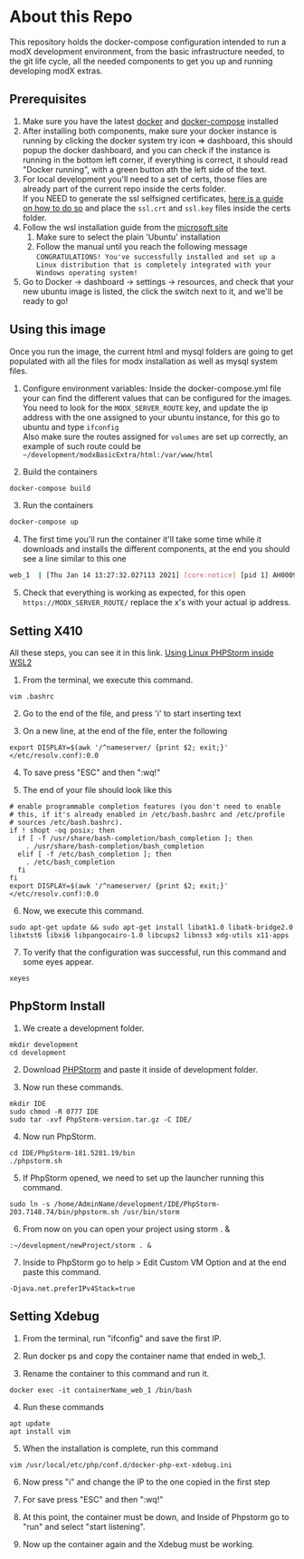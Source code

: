# About this Repo

This repository holds the docker-compose configuration intended to run a 
modX development environment, from the basic infrastructure needed, to 
the git life cycle, all the needed components to get you up and running
developing modX extras.

## Prerequisites
1. Make sure you have the latest [docker](https://www.docker.com/) and 
   [docker-compose](https://docs.docker.com/compose/install/) installed 
2. After installing both components, make sure your docker instance is 
   running by clicking the docker system try icon => dashboard, this 
   should popup the docker dashboard, and you can check if the instance
   is running in the bottom left corner, if everything is correct, it should
   read "Docker running", with a green button ath the left side of the text.
3. For local development you'll need to a set of certs, those files are already
   part of the current repo inside the certs folder.  
   If you NEED to generate the ssl selfsigned 
   certificates, [here is a guide on how to do so](https://medium.com/the-new-control-plane/generating-self-signed-certificates-on-windows-7812a600c2d8)
   and place the `ssl.crt` and `ssl.key` files inside the certs folder.
4. Follow the wsl installation guide from the [microsoft site](https://docs.microsoft.com/en-us/windows/wsl/install-win10#manual-installation-steps)
   1. Make sure to select the plain 'Ubuntu' installation
   2. Follow the manual until you reach the following message  
   `CONGRATULATIONS! You've successfully installed and set up a Linux distribution that is completely integrated with your Windows operating system!`  
5. Go to Docker -> dashboard -> settings -> resources, and check that your new ubuntu image is listed, the click the switch next to it, and we'll be ready to go!


## Using this image
Once you run the image, the current html and mysql folders are going to get 
populated with all the files for modx installation as well as mysql system files.

1. Configure environment variables: Inside the docker-compose.yml 
   file your can find the different values that can be configured for the images.  
   You need to look for the `MODX_SERVER_ROUTE` key, and update the ip address with the one assigned to your ubuntu instance, for this go to ubuntu and type
   `ifconfig`  
   Also make sure the routes assigned for `volumes` are set up correctly, an example of such route could be `~/development/modxBasicExtra/html:/var/www/html`
   
2. Build the containers
```sh
docker-compose build
```

3. Run the containers
```sh
docker-compose up
```

4. The first time you'll run the container it'll take some time while it 
   downloads and installs the different components, at the end you should see
   a line similar to this one
```sh
web_1  | [Thu Jan 14 13:27:32.027113 2021] [core:notice] [pid 1] AH00094: Command line: 'apache2 -D FOREGROUND'
```   

5. Check that everything is working as expected, for this open `https://MODX_SERVER_ROUTE/`
replace the x's with your actual ip address.

## Setting X410
All these steps, you can see it in this link. [Using Linux PHPStorm inside WSL2](https://www.ddev.com/ddev-local/ddev-local-and-phpstorm-debugging-with-wsl2/)
1. From the terminal, we execute this command.
```
vim .bashrc
```

2. Go to the end of the file, and press 'i' to start inserting text

3. On a new line, at the end of the file, enter the following
```
export DISPLAY=$(awk '/^nameserver/ {print $2; exit;}' </etc/resolv.conf):0.0
```

4.  To save press "ESC" and then ":wq!"

5.  The end of your file should look like this
```
# enable programmable completion features (you don't need to enable
# this, if it's already enabled in /etc/bash.bashrc and /etc/profile
# sources /etc/bash.bashrc).
if ! shopt -oq posix; then
  if [ -f /usr/share/bash-completion/bash_completion ]; then
    . /usr/share/bash-completion/bash_completion
  elif [ -f /etc/bash_completion ]; then
    . /etc/bash_completion
  fi
fi
export DISPLAY=$(awk '/^nameserver/ {print $2; exit;}' </etc/resolv.conf):0.0
```

6. Now, we execute this command.
 ```
sudo apt-get update && sudo apt-get install libatk1.0 libatk-bridge2.0 libxtst6 libxi6 libpangocairo-1.0 libcups2 libnss3 xdg-utils x11-apps
```

7. To verify that the configuration was successful, run this command and some eyes appear.
 ```
xeyes
```

## PhpStorm Install

1. We create a development folder.
```
mkdir development
cd development
```

2. Download [PHPStorm](https://www.jetbrains.com/es-es/phpstorm/download/#section=linux) and paste it inside of development folder.


3. Now run these commands.
```
mkdir IDE
sudo chmod -R 0777 IDE
sudo tar -xvf PhpStorm-version.tar.gz -C IDE/
```

4. Now run PhpStorm.
```
cd IDE/PhpStorm-181.5281.19/bin
./phpstorm.sh
```

5. If PhpStorm opened, we need to set up the launcher running this command.
 ```
sudo ln -s /home/AdminName/development/IDE/PhpStorm-203.7148.74/bin/phpstorm.sh /usr/bin/storm
```

6. From now on you can open your project using storm . &
 ```
:~/development/newProject/storm . &
```

7. Inside to PhpStorm go to help > Edit Custom VM Option and at the end paste this command.
 ```
-Djava.net.preferIPv4Stack=true
```

## Setting Xdebug

1. From the terminal, run "ifconfig" and save the first IP.

2. Run docker ps and copy the container name that ended in web_1.

3. Rename the container to this command and run it.
 ```
docker exec -it containerName_web_1 /bin/bash
```

4. Run these commands
 ```
apt update
apt install vim
```

5. When the installation is complete, run this command
```
vim /usr/local/etc/php/conf.d/docker-php-ext-xdebug.ini
```

6. Now press "i" and change the IP to the one copied in the first step

7. For save press "ESC" and then ":wq!"

8. At this point, the container must be down, and Inside of Phpstorm go to "run" and select "start listening".

9. Now up the container again and the Xdebug must be working. 